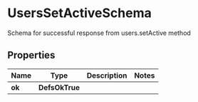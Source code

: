 

# UsersSetActiveSchema

Schema for successful response from users.setActive method

## Properties

| Name | Type | Description | Notes |
|------------ | ------------- | ------------- | -------------|
|**ok** | **DefsOkTrue** |  |  |




